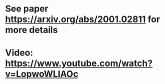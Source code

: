 # See paper https://arxiv.org/abs/2001.02811 for more details
# Video: https://www.youtube.com/watch?v=LopwoWLlAOc
